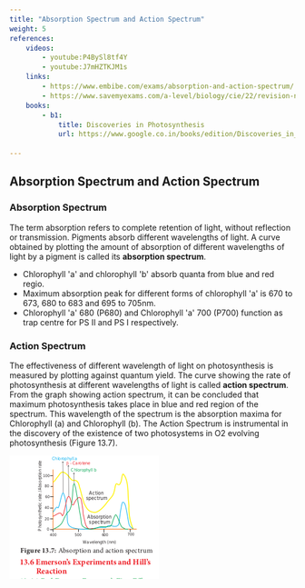 ```yaml
---
title: "Absorption Spectrum and Action Spectrum"
weight: 5
references:
    videos:
        - youtube:P4BySl8tf4Y
        - youtube:J7mHZTKJM1s
    links:
        - https://www.embibe.com/exams/absorption-and-action-spectrum/
        - https://www.savemyexams.com/a-level/biology/cie/22/revision-notes/13-photosynthesis/13-1-photosynthesis-as-an-energy-transfer-process/13-1-5-absorption-spectra--action-spectra/
    books:
        - b1:
            title: Discoveries in Photosynthesis
            url: https://www.google.co.in/books/edition/Discoveries_in_Photosynthesis/I3gy4r-aBusC?hl=en&gbpv=0
        
---
```


## Absorption Spectrum and Action Spectrum

### Absorption Spectrum

The term absorption refers to complete retention of light, without reflection or transmission. Pigments absorb different wavelengths of light. A curve obtained by plotting the amount of absorption of different wavelengths of light by a pigment is called its **absorption spectrum**.

- Chlorophyll 'a' and chlorophyll 'b' absorb quanta from blue and red regio.
- Maximum absorption peak for different forms of chlorophyll 'a' is 670 to 673, 680 to 683 and 695 to 705nm.
- Chlorophyll 'a' 680 (P680) and Chlorophyll 'a' 700 (P700) function as trap centre for PS II and PS I respectively.

### Action Spectrum

The effectiveness of different wavelength of light on photosynthesis is measured by plotting against quantum yield. The curve showing the rate of photosynthesis at different wavelengths of light is called **action spectrum**. From the graph showing action spectrum, it can be concluded that maximum photosynthesis takes place in blue and red region of the spectrum. This wavelength of the spectrum is the absorption maxima for Chlorophyll (a) and Chlorophyll (b). The Action Spectrum is instrumental in the discovery of the existence of two photosystems in O2 evolving photosynthesis (Figure 13.7).

![ Absorption and action spectrum](13.8.png)
